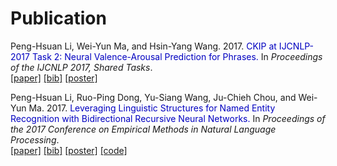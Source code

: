 <h1>Publication</h1>

Peng-Hsuan Li, Wei-Yun Ma, and Hsin-Yang Wang. 2017. <span style="color:#0000C0">CKIP at IJCNLP-2017 Task 2: Neural Valence-Arousal Prediction for Phrases.</span> In *Proceedings of the IJCNLP 2017, Shared Tasks*.<br />
[[paper]](http://aclweb.org/anthology/I/I17/I17-4014.pdf)
[[bib]](http://aclweb.org/anthology/I/I17/I17-4014.bib)
[[poster]](CKIP_DSAP.pdf)

Peng-Hsuan Li, Ruo-Ping Dong, Yu-Siang Wang, Ju-Chieh Chou, and Wei-Yun Ma. 2017. <span style="color:#0000C0">Leveraging Linguistic Structures for Named Entity Recognition with Bidirectional Recursive Neural Networks.</span> In *Proceedings of the 2017 Conference on Empirical Methods in Natural Language Processing*.<br />
[[paper]](http://aclweb.org/anthology/D/D17/D17-1282.pdf)
[[bib]](http://aclweb.org/anthology/D/D17/D17-1282.bib)
[[poster]](rnn_ner_poster.pdf)
[[code]](https://github.com/jacobvsdanniel/tf_rnn)


